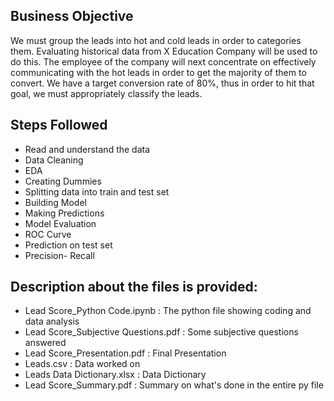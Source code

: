 ## Business Objective
We must group the leads into hot and cold leads in order to categories them. Evaluating historical data from X Education Company will be used to do this. The employee of the company will next concentrate on effectively communicating with the hot leads in order to get the majority of them to convert. We have a target conversion rate of 80%, thus in order to hit that goal, we must appropriately classify the leads.
## Steps Followed
- Read and understand the data
- Data Cleaning
- EDA
- Creating Dummies
- Splitting data into train and test set
- Building Model
- Making Predictions
- Model Evaluation
- ROC Curve
- Prediction on test set
- Precision- Recall
## Description about the files is provided: 
- Lead Score_Python Code.ipynb : The python file showing coding and data analysis
- Lead Score_Subjective Questions.pdf : Some subjective questions answered
- Lead Score_Presentation.pdf : Final Presentation
- Leads.csv : Data worked on
- Leads Data Dictionary.xlsx : Data Dictionary
- Lead Score_Summary.pdf : Summary on what's done in the entire py file
